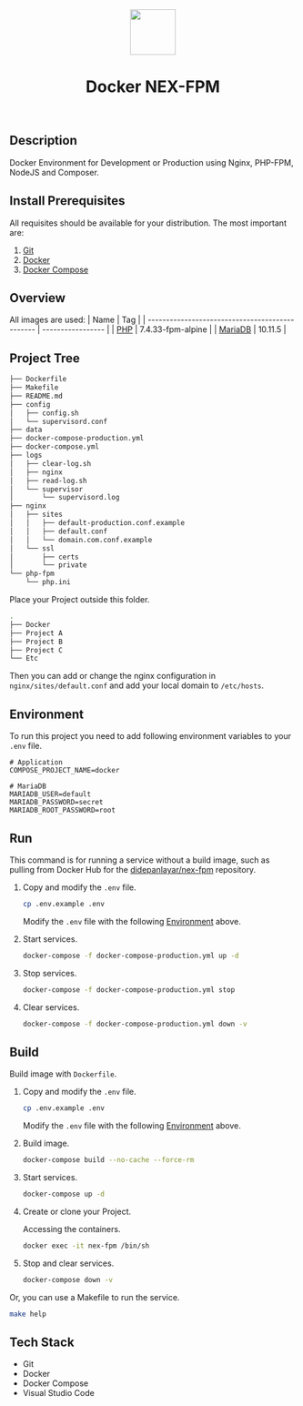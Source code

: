 <div align="center">
    <img src="https://res.cloudinary.com/rexcuni/image/upload/v1688969225/favicon_oxddqi.png" width="80px">
    <br>
    <h1>Docker NEX-FPM</h1>
</div>
<p align="center">
    <a href="https://didepanlayar.com" target="_blank"><img alt="" src="https://img.shields.io/badge/Website-1DA1F2?style=normal&logo=dribbble&logoColor=white" style="vertical-align: center" /></a>
    <a href="https://instagram.com/didepanlayar" target="_blank"><img alt="" src="https://img.shields.io/badge/Instagram-DD2A7B?style=normal&logo=instagram&logoColor=white" style="vertical-align: center" /></a>
    <a href="https://www.youtube.com/@didepanlayar" target="_blank"><img alt="" src="https://img.shields.io/badge/YouTube-CD201F?style=normal&logo=youtube&logoColor=white" style="vertical-align: center" /></a>
</p>

## Description
Docker Environment for Development or Production using Nginx, PHP-FPM, NodeJS and Composer.

## Install Prerequisites
All requisites should be available for your distribution. The most important are:
1. [Git](https://git-scm.com/downloads)
2. [Docker](https://docs.docker.com/engine/installation)
3. [Docker Compose](https://docs.docker.com/compose/install)

## Overview
All images are used:
| Name                                            | Tag               |
| ----------------------------------------------- | ----------------- |
| [PHP](https://hub.docker.com/_/php)             | 7.4.33-fpm-alpine |
| [MariaDB](https://hub.docker.com/_/mariadb)     | 10.11.5           |

## Project Tree

```sh
├── Dockerfile
├── Makefile
├── README.md
├── config
│   ├── config.sh
│   └── supervisord.conf
├── data
├── docker-compose-production.yml
├── docker-compose.yml
├── logs
│   ├── clear-log.sh
│   ├── nginx
│   ├── read-log.sh
│   └── supervisor
│       └── supervisord.log
├── nginx
│   ├── sites
│   │   ├── default-production.conf.example
│   │   ├── default.conf
│   │   └── domain.com.conf.example
│   └── ssl
│       ├── certs
│       └── private
└── php-fpm
    └── php.ini
```

Place your Project outside this folder.

```sh
.
├── Docker
├── Project A
├── Project B
├── Project C
└── Etc
```

Then you can add or change the nginx configuration in `nginx/sites/default.conf` and add your local domain to `/etc/hosts`.

## Environment
To run this project you need to add following environment variables to your `.env` file.

```
# Application
COMPOSE_PROJECT_NAME=docker

# MariaDB
MARIADB_USER=default
MARIADB_PASSWORD=secret
MARIADB_ROOT_PASSWORD=root
```

## Run
This command is for running a service without a build image, such as pulling from Docker Hub for the [didepanlayar/nex-fpm](https://hub.docker.com/r/didepanlayar/nex-fpm) repository.

1. Copy and modify the `.env` file.

    ```sh
    cp .env.example .env
    ```

    Modify the `.env` file with the following [Environment](#environment) above.

2. Start services.

    ```sh
    docker-compose -f docker-compose-production.yml up -d
    ```

3. Stop services.

    ```sh
    docker-compose -f docker-compose-production.yml stop
    ```

4. Clear services.

    ```sh
    docker-compose -f docker-compose-production.yml down -v
    ```

## Build
Build image with `Dockerfile`.

1. Copy and modify the `.env` file.

    ```sh
    cp .env.example .env
    ```

    Modify the `.env` file with the following [Environment](#environment) above.

2. Build image.

    ```sh
    docker-compose build --no-cache --force-rm
    ```

3. Start services.

    ```sh
    docker-compose up -d
    ```

4. Create or clone your Project.

    Accessing the containers.

    ```sh
    docker exec -it nex-fpm /bin/sh
    ```

5. Stop and clear services.

    ```sh
    docker-compose down -v
    ```

Or, you can use a Makefile to run the service.

```sh
make help
```

## Tech Stack
- Git
- Docker
- Docker Compose
- Visual Studio Code

